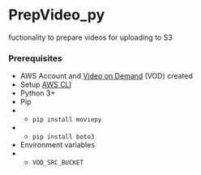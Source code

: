 # PrepVideo_py
fuctionality to prepare videos for uploading to S3

### Prerequisites
* AWS Account and [Video on Demand](https://aws.amazon.com/solutions/video-on-demand-on-aws/) (VOD) created
* Setup [AWS CLI](https://docs.aws.amazon.com/cli/latest/userguide/cli-chap-install.html)
* Python 3+
* Pip
* * ```pip install moviepy```
* * ```pip install boto3```
* Environment variables
* * ```VOD_SRC_BUCKET```
